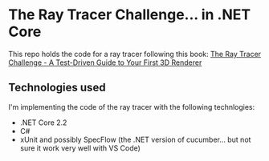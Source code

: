 # The Ray Tracer Challenge... in .NET Core

This repo holds the code for a ray tracer following this book: [The Ray Tracer Challenge - A Test-Driven Guide to Your First 3D Renderer](http://www.raytracerchallenge.com/)

## Technologies used

I'm implementing the code of the ray tracer with the following technlogies:

 * .NET Core 2.2
 * C#
 * xUnit and possibly SpecFlow (the .NET version of cucumber... but not sure it work very well with VS Code)

